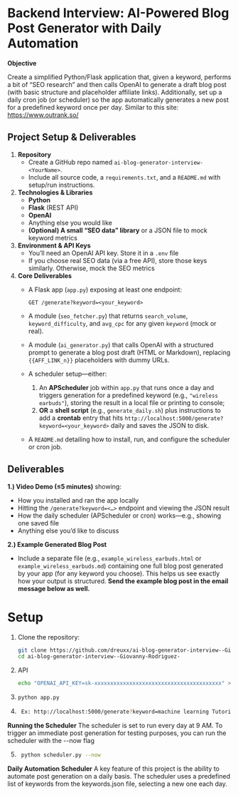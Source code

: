 # Backend Interview: AI-Powered Blog Post Generator with Daily Automation

**Objective**

Create a simplified Python/Flask application that, given a keyword, performs a bit of “SEO research” and then calls OpenAI to generate a draft blog post (with basic structure and placeholder affiliate links). 
Additionally, set up a daily cron job (or scheduler) so the app automatically generates a new post for a predefined keyword once per day.
Similar to this site: https://www.outrank.so/

## Project Setup & Deliverables

1. **Repository**
    - Create a GitHub repo named `ai-blog-generator-interview-<YourName>`.
    - Include all source code, a `requirements.txt`, and a `README.md` with setup/run instructions.
2. **Technologies & Libraries**
    - **Python**
    - **Flask** (REST API)
    - **OpenAI**
    - Anything else you would like
    - **(Optional) A small “SEO data” library** or a JSON file to mock keyword metrics
3. **Environment & API Keys**
    - You’ll need an OpenAI API key. Store it in a `.env` file
    - If you choose real SEO data (via a free API), store those keys similarly. Otherwise, mock the SEO metrics
4. **Core Deliverables**
    - A Flask app (`app.py`) exposing at least one endpoint:
        
        ```
        GET /generate?keyword=<your_keyword>
        
        ```
        
    - A module (`seo_fetcher.py`) that returns `search_volume`, `keyword_difficulty`, and `avg_cpc` for any given `keyword` (mock or real).
    - A module (`ai_generator.py`) that calls OpenAI with a structured prompt to generate a blog post draft (HTML or Markdown), replacing `{{AFF_LINK_n}}` placeholders with dummy URLs.
    - A scheduler setup—either:
        1. An **APScheduler** job within `app.py` that runs once a day and triggers generation for a predefined keyword (e.g., `"wireless earbuds"`), storing the result in a local file or printing to console;
        2. **OR** a **shell script** (e.g., `generate_daily.sh`) plus instructions to add a **crontab** entry that hits `http://localhost:5000/generate?keyword=<your_keyword>` daily and saves the JSON to disk.
    - A `README.md` detailing how to install, run, and configure the scheduler or cron job.

## Deliverables

**1.) Video Demo (≤5 minutes)** showing:

- How you installed and ran the app locally
- Hitting the `/generate?keyword=<…>` endpoint and viewing the JSON result
- How the daily scheduler (APScheduler or cron) works—e.g., showing one saved file
- Anything else you’d like to discuss

**2.) Example Generated Blog Post**

- Include a separate file (e.g., `example_wireless_earbuds.html` or `example_wireless_earbuds.md`) containing one full blog post generated by your app (for any keyword you choose). This helps us see exactly how your output is structured. **Send the example blog post in the email message below as well.**

# Setup
1. Clone the repository:
   ```bash
   git clone https://github.com/dreuxx/ai-blog-generator-interview--Giovanny-Rodriguez-.git
   cd ai-blog-generator-interview--Giovanny-Rodriguez-
   ```
2. API
   ```bash
   echo "OPENAI_API_KEY=sk-xxxxxxxxxxxxxxxxxxxxxxxxxxxxxxxxxxxxxxxx" > .env
   ```
3. ```bash
   python app.py
   ```
4. ```bash
    Ex: http://localhost:5000/generate?keyword=machine learning Tutorial
   ```
**Running the Scheduler**
The scheduler is set to run every day at 9 AM.  To trigger an immediate post generation for testing purposes, you can run the scheduler with the --now flag

5. ```bash
    python scheduler.py --now
   ```
**Daily Automation Scheduler**
A key feature of this project is the ability to automate post generation on a daily basis.  The scheduler uses a predefined list of keywords from the keywords.json file, selecting a new one each day. 
